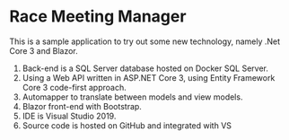 # Race Meeting Manager
This is a sample application to try out some new technology, namely .Net Core 3 and Blazor.

1. Back-end is a SQL Server database hosted on Docker SQL Server.
2. Using a Web API written in ASP.NET Core 3, using Entity Framework Core 3 code-first approach.
3. Automapper to translate between models and view models.
4. Blazor front-end with Bootstrap.
5. IDE is Visual Studio 2019.
6. Source code is hosted on GitHub and integrated with VS
